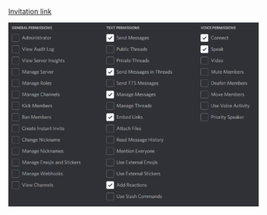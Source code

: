 [Invitation link](https://discord.com/api/oauth2/authorize?client_id=892542872811884584&permissions=274881079360&scope=bot)

![Permissions](https://github.com/daviddev16/java-musicbox/blob/Development/discord/Guild%20Permissions.PNG)
